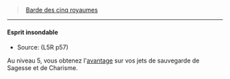 ﻿---
!GenericItem
Id: l5r_bard_hd.md#esprit-insondable
ParentLink: l5r_bard_hd.md#barde-des-cinq-royaumes
Name: Esprit insondable
ParentName: Barde des cinq royaumes
NameLevel: 4
Source: (L5R p57)
Attributes: {}
---
> [Barde des cinq royaumes](hd_l5r_bard.md)

---

#### Esprit insondable

- Source: (L5R p57)

Au niveau 5, vous obtenez l'[avantage](#avantage) sur vos jets de sauvegarde de Sagesse et de Charisme.

